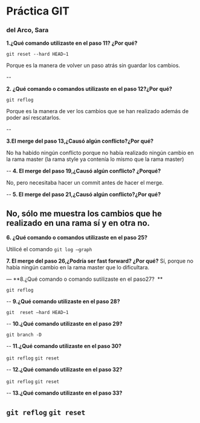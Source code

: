 # Práctica GIT

### del Arco, Sara


**1.¿Qué comando utilizaste en el paso 11? ¿Por qué?**

`git reset --hard HEAD~1` 

Porque es la manera de volver un paso atrás sin guardar los cambios. 

--

**2. ¿Qué comando o comandos utilizaste en el paso 12?¿Por qué?**

`git reflog` 

Porque es la manera de ver los cambios que se han realizado además de poder así rescatarlos.

--

**3.El merge del paso 13,¿Causó algún conflicto?¿Por qué?**

No ha habido ningún conflicto porque no había realizado ningún cambio en la rama master (la rama style ya contenía lo mismo que la rama master)

--
**4. El merge del paso 19,¿Causó algún conflicto? ¿Porqué?**

No, pero necesitaba hacer un commit antes de hacer el merge. 

--
**5. El merge del paso 21,¿Causó algún conflicto?¿Por qué?**

No, sólo me muestra los cambios que he realizado en una rama sí y en otra no.
--
**6. ¿Qué comando o comandos utilizaste en el paso 25?**

Utilicé el comando `git log —graph`

**7. El merge del paso 26,¿Podría ser fast forward? ¿Por qué?**
Sí, porque no había ningún cambio en la rama master que lo dificultara.


—
**8.¿Qué comando o comando sutilizaste en el paso27? 
**

`git reflog` 



--
**9.¿Qué comando utilizaste en el paso 28?**

`git  reset —hard HEAD~1` 


--
**10.¿Qué comando utilizaste en el paso 29?**

`git branch -D` 

--
**11.¿Qué comando utilizaste en el paso 30?**

`git reflog` `git reset` 

--
**12.¿Qué comando utilizaste en el paso 32?**

`git reflog` `git reset` 

--
**13.¿Qué comando utilizaste en el paso 33?**

`git reflog` `git reset` 
--
